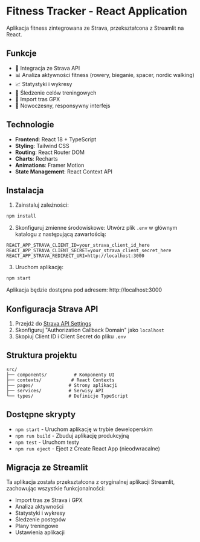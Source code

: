 # Fitness Tracker - React Application

Aplikacja fitness zintegrowana ze Strava, przekształcona z Streamlit na React.

## Funkcje

- 🔗 Integracja ze Strava API
- 📊 Analiza aktywności fitness (rowery, bieganie, spacer, nordic walking)
- 📈 Statystyki i wykresy
- 🎯 Śledzenie celów treningowych
- 📍 Import tras GPX
- 🎨 Nowoczesny, responsywny interfejs

## Technologie

- **Frontend**: React 18 + TypeScript
- **Styling**: Tailwind CSS
- **Routing**: React Router DOM
- **Charts**: Recharts
- **Animations**: Framer Motion
- **State Management**: React Context API

## Instalacja

1. Zainstaluj zależności:
```bash
npm install
```

2. Skonfiguruj zmienne środowiskowe:
Utwórz plik `.env` w głównym katalogu z następującą zawartością:
```
REACT_APP_STRAVA_CLIENT_ID=your_strava_client_id_here
REACT_APP_STRAVA_CLIENT_SECRET=your_strava_client_secret_here
REACT_APP_STRAVA_REDIRECT_URI=http://localhost:3000
```

3. Uruchom aplikację:
```bash
npm start
```

Aplikacja będzie dostępna pod adresem: http://localhost:3000

## Konfiguracja Strava API

1. Przejdź do [Strava API Settings](https://www.strava.com/settings/api)
2. Skonfiguruj "Authorization Callback Domain" jako `localhost`
3. Skopiuj Client ID i Client Secret do pliku `.env`

## Struktura projektu

```
src/
├── components/          # Komponenty UI
├── contexts/           # React Contexts
├── pages/             # Strony aplikacji
├── services/          # Serwisy API
└── types/             # Definicje TypeScript
```

## Dostępne skrypty

- `npm start` - Uruchom aplikację w trybie deweloperskim
- `npm run build` - Zbuduj aplikację produkcyjną
- `npm test` - Uruchom testy
- `npm run eject` - Eject z Create React App (nieodwracalne)

## Migracja ze Streamlit

Ta aplikacja została przekształcona z oryginalnej aplikacji Streamlit, zachowując wszystkie funkcjonalności:
- Import tras ze Strava i GPX
- Analiza aktywności
- Statystyki i wykresy
- Śledzenie postępów
- Plany treningowe
- Ustawienia aplikacji
